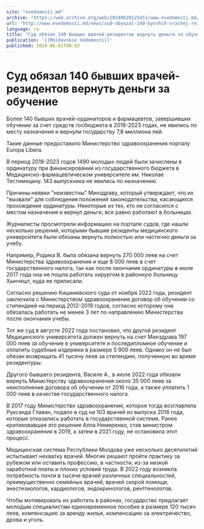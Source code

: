 ```yaml
---
site: "evedomosti.md"
archive: "https://web.archive.org/web/20240620125451/www.evedomosti.md/news/sud-obyazal-140-byvshih-vrachej-rezidentov-vernut-dengi-za-o"
url: "http://www.evedomosti.md/news/sud-obyazal-140-byvshih-vrachej-rezidentov-vernut-dengi-za-o"
language: ru
title: "Суд обязал 140 бывших врачей-резидентов вернуть деньги за обучение"
publication: '[[Moldavskie Vedomosti]]'
published: 2024-06-01T08:02
---
```


# Суд обязал 140 бывших врачей-резидентов вернуть деньги за обучение

Более 140 бывших врачей-ординаторов и фармацевтов, завершивших обучение за счет средств госбюджета в 2018-2023 годах, не явились по месту назначения и вернули государству 7,8 миллиона лей.

Такие данные предоставило Министерство здравоохранения порталу Europa Libera.

В период 2018-2023 годов 1490 молодых людей были зачислены в ординатуру при финансировании из государственного бюджета в Медицинско-фармацевтическом университете им. Николае Тестимицану. 143 выпускника не явились по назначению.

Причины неявки "неизвестны" Минздраву, который утверждает, что их "вызвали" для соблюдения положений законодательства, касающихся прохождения ординатуры. Некоторые из тех, кто не согласился с местом назначения и вернул деньги, все равно работают в больницах.

Журналиcты просмотрели информацию на портале судов, где нашли несколько решений, которыми бывшие резиденты медицинского университета были обязаны вернуть полностью или частично деньги за учебу.

Например, Родика В. была обязана вернуть 270 000 леев на счет Министерства здравоохранения и еще 8 000 леев в счет государственного налога, так как после окончания ординатуры в июле 2017 года она не пошла работать хирургом в районную больницу Хынчешт, куда ее приписали.

Согласно решению Кишиневского суда от ноября 2022 года, резидент заключила с Министерством здравоохранения договор об обучении со стипендией на период 2012-2019 годов, согласно которому она обязалась работать не менее 3 лет по направлению Министерства после окончания учебы.

Тот же суд в августе 2022 года постановил, что другой резидент Медицинского университета должен вернуть на счет Минздрава 197 000 леев за обучение в университете и последипломное обучение и оплатить судебные издержки в размере 5 900 леев. Однако он не был обязан возвращать 41 тысячу леев за стипендию, полученную во время резидентуры.

Другого бывшего резидента, Василе А., в июле 2022 года обязали вернуть Министерству здравоохранения около 35 000 леев за неисполнение договора об обучении от 2016 года, а также уплатить 1 000 леев в качестве государственного налога.

В 2017 году Министерство здравоохранения, которое тогда возглавляла Руксанда Главан, подало в суд на 103 врачей из выпуска 2016 года, которые отказались работать в государственной системе. Ранее критиковавшая это решение Алла Немеренко, став министром здравоохранения в 2019, а затем в 2021 году, не остановила этот процесс.

Медицинская система Республики Молдова уже несколько десятилетий испытывает нехватку врачей. Многие решают пройти практику за рубежом или оставить профессию, в частности, из-за низкой заработной платы и плохих условий труда. В 2022 году возникла потребность почти в тысяче врачей различных специальностей, преимущественно семейных врачей, врачей скорой помощи, анестезиологов, кардиологов, эндокринологов, рентгенологов.

Чтобы мотивировать их работать в районах, государство предлагает молодым специалистам единовременное пособие в размере 120 тысяч леев, компенсацию за аренду жилья, компенсацию за электричество, дрова и уголь.